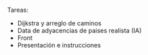 Tareas:
- Dijkstra y arreglo de caminos
- Data de adyacencias de paises realista (IA)
- Front
- Presentación e instrucciones
